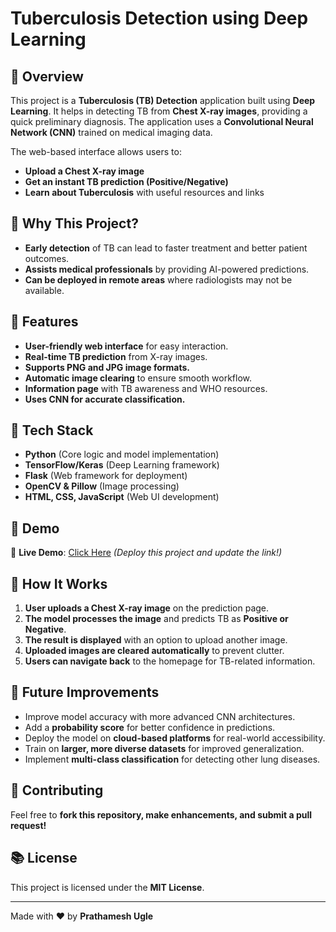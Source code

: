 # Tuberculosis Detection using Deep Learning

## 🚀 Overview
This project is a **Tuberculosis (TB) Detection** application built using **Deep Learning**. It helps in detecting TB from **Chest X-ray images**, providing a quick preliminary diagnosis. The application uses a **Convolutional Neural Network (CNN)** trained on medical imaging data.

The web-based interface allows users to:
- **Upload a Chest X-ray image**
- **Get an instant TB prediction (Positive/Negative)**
- **Learn about Tuberculosis** with useful resources and links

## 🎯 Why This Project?
- **Early detection** of TB can lead to faster treatment and better patient outcomes.
- **Assists medical professionals** by providing AI-powered predictions.
- **Can be deployed in remote areas** where radiologists may not be available.

## 🌟 Features
- **User-friendly web interface** for easy interaction.
- **Real-time TB prediction** from X-ray images.
- **Supports PNG and JPG image formats.**
- **Automatic image clearing** to ensure smooth workflow.
- **Information page** with TB awareness and WHO resources.
- **Uses CNN for accurate classification.**

## 🤖 Tech Stack
- **Python** (Core logic and model implementation)
- **TensorFlow/Keras** (Deep Learning framework)
- **Flask** (Web framework for deployment)
- **OpenCV & Pillow** (Image processing)
- **HTML, CSS, JavaScript** (Web UI development)

## 📸 Demo
🎥 **Live Demo**: [Click Here](#) *(Deploy this project and update the link!)*

## 🏰 How It Works
1. **User uploads a Chest X-ray image** on the prediction page.
2. **The model processes the image** and predicts TB as **Positive or Negative**.
3. **The result is displayed** with an option to upload another image.
4. **Uploaded images are cleared automatically** to prevent clutter.
5. **Users can navigate back** to the homepage for TB-related information.

## 💪 Future Improvements
- Improve model accuracy with more advanced CNN architectures.
- Add a **probability score** for better confidence in predictions.
- Deploy the model on **cloud-based platforms** for real-world accessibility.
- Train on **larger, more diverse datasets** for improved generalization.
- Implement **multi-class classification** for detecting other lung diseases.

## 🤝 Contributing
Feel free to **fork this repository, make enhancements, and submit a pull request!**

## 📚 License
This project is licensed under the **MIT License**.

---
Made with ❤️ by **Prathamesh Ugle**

